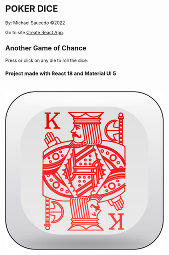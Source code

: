 # POKER DICE

By: Michael Saucedo &copy;2022

Go to site [Create React App](https://github.com/facebook/create-react-app).

## Another Game of Chance

Press or click on any die to roll the dice:

### Project made with React 18 and Material UI 5

<br />
<p align="center">
  <a href="">
    <img alt="Gatsby" src="./src/assets/pokerdices/king.svg" />
  </a>
</p>
